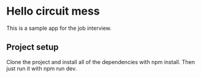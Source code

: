 # Hello circuit mess

This is a sample app for the job interview.

## Project setup

Clone the project and install all of the dependencies with npm install. Then just run it with npm run dev. 